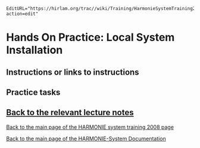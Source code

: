 ```@meta
EditURL="https://hirlam.org/trac//wiki/Training/HarmonieSystemTraining2008/Training/LocalInstallation?action=edit"
```

# Hands On Practice: Local System Installation


## Instructions or links to instructions
## Practice tasks

## [Back to the relevant lecture notes](../../../HarmonieSystemTraining2008/Lecture/LocalInstallation.md)

[ Back to the main page of the HARMONIE system training 2008 page](https://hirlam.org/trac/wiki/HarmonieSystemTraining2008)

[Back to the main page of the HARMONIE-System Documentation](https://hirlam.org/trac/wiki/HarmonieSystemDocumentation)